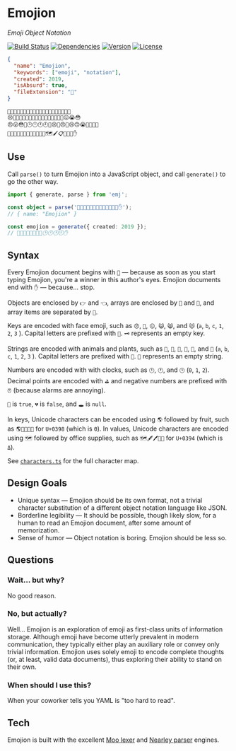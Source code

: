 # Emojion

_Emoji Object Notation_

[![Build Status](https://dev.azure.com/agorischek/packages/_apis/build/status/Emojion/Emojion%20CI?branchName=master)](https://dev.azure.com/agorischek/packages/_build?definitionScope=%5CEmojion)
[![Dependencies](https://img.shields.io/depfu/agorischek/emojion.svg)](https://depfu.com/repos/agorischek/emojion)
[![Version](https://img.shields.io/npm/v/emj.svg)](https://www.npmjs.com/package/emj)
[![License](https://img.shields.io/github/license/agorischek/emojion.svg)](https://github.com/agorischek/emojion/blob/master/LICENSE)

```json
{
  "name": "Emojion",
  "keywords": ["emoji", "notation"],
  "created": 2019,
  "isAbsurd": true,
  "fileExtension": "🙌"
}
```

```emojion
🙌😶😠🤑😳👡🐘🐁🦉🦒🐖🦉🦏😚😳🤩😉😮😭🤤
😢🤜🐘🐁🦉🦒🐖🤝🦏🦉🐢🐜🐢🐖🦉🦏🤛😖😭😳
😠😛😳🤤🕑🕛🕐🕘🤔😢👠😠🥺😢🙃😭🤤💚🙁🤔
🥰😳👠😳😵😛😳😶😢🤔😮😶🗺🖌📋📏🔎📓✋
```

## Use

Call `parse()` to turn Emojion into a JavaScript object, and call `generate()`
to go the other way.

```ts
import { generate, parse } from 'emj';

const object = parse('🙌😶😠🤑😳👡🐘🐁🦉🦒🐖🦉🦏✋');
// { name: "Emojion" }

const emojion = generate({ created: 2019 });
// 🙌😖😭😳😠😛😳🤤🕑🕛🕐🕘✋
```

## Syntax

Every Emojion document begins with `🙌` — because as soon as you start typing
Emojion, you're a winner in this author's eyes. Emojion documents end with `✋`
— because... stop.

Objects are enclosed by `👉` and `👈`, arrays are enclosed by `🤜` and `🤛`, and
array items are separated by `🤝`.

Keys are encoded with face emoji, such as `😠`, `🥺`, `😖`, `😺`, `😸`, and `😽`
(`a`, `b`, `c`, `1`, `2`, `3` ). Capital letters are prefixed with `👠`. `🗝`
represents an empty key.

Strings are encoded with animals and plants, such as `🐜`, `🐝`, `🐄`, `🌹`,
`🌱`, and `🌵` (`a`, `b`, `c`, `1`, `2`, `3` ). Capital letters are prefixed
with `👡`. `🧵` represents an empty string.

Numbers are encoded with with clocks, such as `🕛`, `🕐`, and `🕑` (`0`, `1`,
`2`). Decimal points are encoded with `⛳️` and negative numbers are prefixed
with `⏰` (because alarms are annoying).

`💚` is `true`, `💔` is `false`, and `🕳` is `null`.

In keys, Unicode characters can be encoded using `🌎` followed by fruit, such as
`🌎🍏🍊🍈🍓` for `U+0398` (which is `Θ`). In values, Unicode characters are
encoded using `🗺` followed by office supplies, such as `🗺🖋🖊🧷🔎` for `U+0394`
(which is `Δ`).

See [`characters.ts`](./src/characters.ts) for the full character map.

## Design Goals

- Unique syntax — Emojion should be its own format, not a trivial character
  substitution of a different object notation language like JSON.
- Borderline legibility — It should be possible, though likely slow, for a human
  to read an Emojion document, after some amount of memorization.
- Sense of humor — Object notation is boring. Emojion should be less so.

## Questions

### Wait... but why?

No good reason.

### No, but actually?

Well... Emojion is an exploration of emoji as first-class units of information
storage. Although emoji have become utterly prevalent in modern communication,
they typically either play an auxiliary role or convey only trivial information.
Emojion uses solely emoji to encode complete thoughts (or, at least, valid data
documents), thus exploring their ability to stand on their own.

### When should I use this?

When your coworker tells you YAML is "too hard to read".

## Tech

Emojion is built with the excellent
[Moo lexer](https://www.npmjs.com/package/moo) and
[Nearley parser](https://nearley.js.org) engines.
